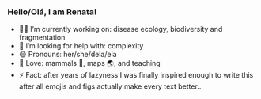 ### Hello/Olá, I am Renata!

* 👩‍💻 I’m currently working on: disease ecology, biodiversity and fragmentation
* 🤯 I’m looking for help with: complexity
* 😄 Pronouns: her/she/dela/ela
* 💓 Love: mammals 🦇, maps 🌏, and teaching
* ⚡ Fact: after years of lazyness I was finally inspired enough to write this after all emojis and figs actually make every text better..
